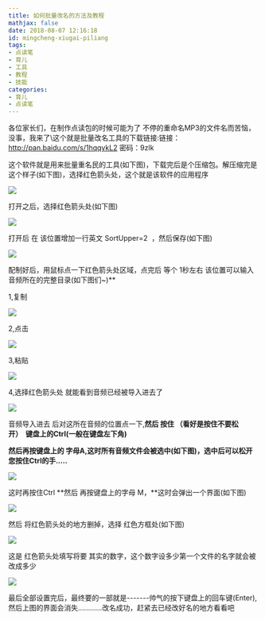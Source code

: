 ```yaml
---
title: 如何批量改名的方法及教程
mathjax: false
date: 2018-08-07 12:16:18
id: mingcheng-xiugai-piliang
tags:
- 点读笔
- 育儿
- 工具
- 教程
- 技能
categories:
- 育儿
- 点读笔
---
```


各位家长们，在制作点读包的时候可能为了 不停的重命名MP3的文件名而苦恼，没事，我来了\这个就是批量改名工具的下载链接:链接：<http://pan.baidu.com/s/1hqqykL2> 密码：9zlk

<!---more--->

这个软件就是用来批量重名民的工具(如下图)，下载完后是个压缩包。解压缩完是这个样子(如下图)，选择红色箭头处，这个就是该软件的应用程序

![](https://zymin-1255632454.cos.ap-shanghai.myqcloud.com/baby/b5eefa70969c0e562ebd834d257ecad0.png)

打开之后，选择红色箭头处(如下图)

![](https://zymin-1255632454.cos.ap-shanghai.myqcloud.com/baby/269c80868de0c60fe18224fa0c664fac.jpg)

打开后 在 该位置增加一行英文 SortUpper=2  ，然后保存(如下图)

![](https://zymin-1255632454.cos.ap-shanghai.myqcloud.com/baby/f7855955fcd35782c00fa4da3a2e470c.jpg)

配制好后，用鼠标点一下红色箭头处区域，点完后 等个 1秒左右
该位置可以输入音频所在的完整目录(如下图们\~)**

1,复制

![](https://zymin-1255632454.cos.ap-shanghai.myqcloud.com/baby/2c5cc74bccb66e06868a825254939340.jpg)

2,点击

![](https://zymin-1255632454.cos.ap-shanghai.myqcloud.com/baby/e8f8bb1e977ef75a9e297d1f17bacabe.jpg)

3,粘贴

![](https://zymin-1255632454.cos.ap-shanghai.myqcloud.com/baby/180650zfla0q9qwqlzlo90.jpg)

4,选择红色箭头处 就能看到音频已经被导入进去了

![](https://zymin-1255632454.cos.ap-shanghai.myqcloud.com/baby/181012x7jxpupuwlcup77j.jpg)

音频导入进去 后对这所在音频的位置点一下,**然后 按住 （看好是按住不要松开）  键盘上的Ctrl(一般在键盘左下角)**

**然后再按键盘上的 字母A,这时所有音频文件会被选中(如下图)，选中后可以松开您按住Ctrl的手.....**

![](https://zymin-1255632454.cos.ap-shanghai.myqcloud.com/baby/181441robg3rcb5wbjmonr.jpg)

这时再按住Ctrl **然后 再按键盘上的字母 M，**这时会弹出一个界面(如下图)

![](https://zymin-1255632454.cos.ap-shanghai.myqcloud.com/baby/181743yvo3vsc1sk388838.jpg)

然后 将红色箭头处的地方删掉，选择 红色方框处(如下图)

![](https://zymin-1255632454.cos.ap-shanghai.myqcloud.com/baby/181932wx73h7lw3afddruv.jpg)

这是 红色箭头处填写将要 其实的数字，这个数字设多少第一个文件的名字就会被改成多少

![](https://zymin-1255632454.cos.ap-shanghai.myqcloud.com/baby/182215fgbzlbadawd47cx7.jpg)

最后全部设置完后，最终要的一部就是-------帅气的按下键盘上的回车键(Enter),然后上图的界面会消失............改名成功，赶紧去已经改好名的地方看看吧